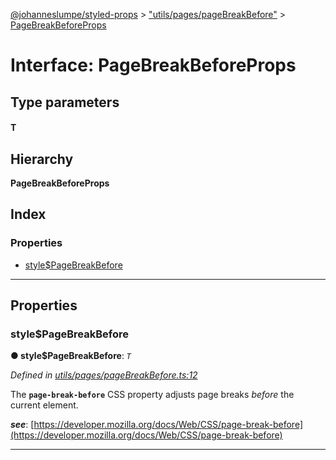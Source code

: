 [@johanneslumpe/styled-props](../README.md) > ["utils/pages/pageBreakBefore"](../modules/_utils_pages_pagebreakbefore_.md) > [PageBreakBeforeProps](../interfaces/_utils_pages_pagebreakbefore_.pagebreakbeforeprops.md)

# Interface: PageBreakBeforeProps

## Type parameters
#### T 
## Hierarchy

**PageBreakBeforeProps**

## Index

### Properties

* [style$PageBreakBefore](_utils_pages_pagebreakbefore_.pagebreakbeforeprops.md#style_pagebreakbefore)

---

## Properties

<a id="style_pagebreakbefore"></a>

###  style$PageBreakBefore

**● style$PageBreakBefore**: *`T`*

*Defined in [utils/pages/pageBreakBefore.ts:12](https://github.com/johanneslumpe/styled-props/blob/8e709f1/src/utils/pages/pageBreakBefore.ts#L12)*

The **`page-break-before`** CSS property adjusts page breaks _before_ the current element.

*__see__*: [https://developer.mozilla.org/docs/Web/CSS/page-break-before](https://developer.mozilla.org/docs/Web/CSS/page-break-before)

___

